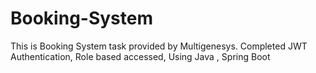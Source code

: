 # Booking-System
This is Booking System task provided by Multigenesys. Completed JWT Authentication, Role based accessed, Using Java , Spring Boot
